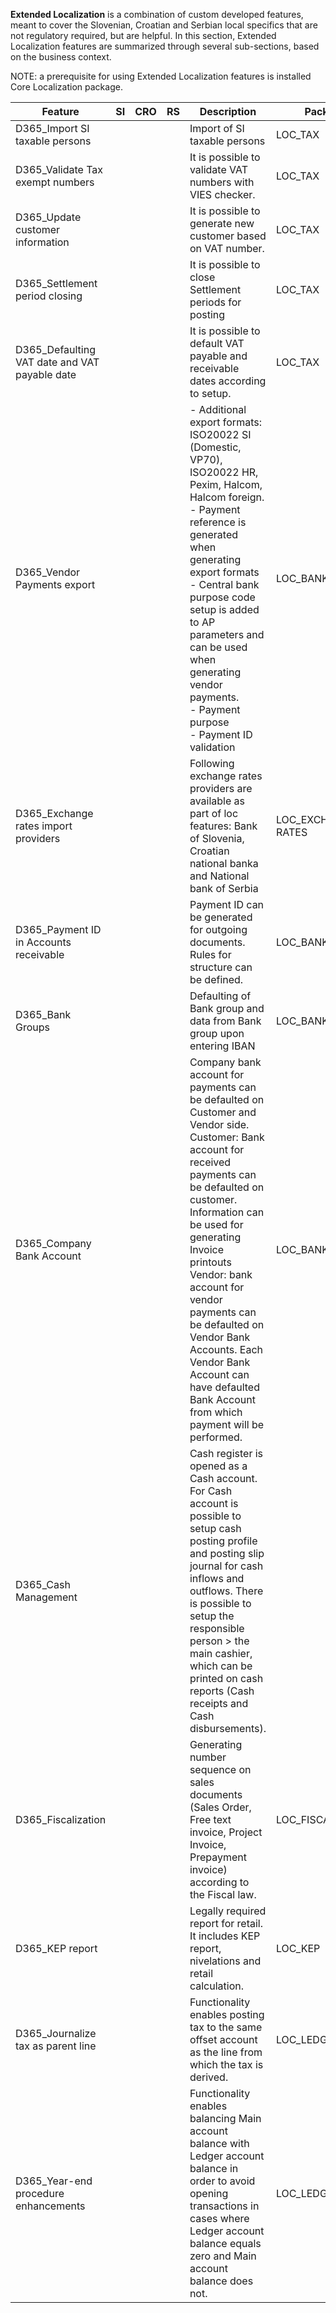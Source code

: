 
**Extended Localization** is a combination of custom developed features, meant to cover the Slovenian, Croatian and Serbian local specifics that are not regulatory required, but are helpful. In this section, Extended Localization features are summarized through several sub-sections, based on the business context.

NOTE: a prerequisite for using Extended Localization features  is installed Core Localization package.

|**Feature** | **SI** |**CRO**  | **RS** | **Description** | **Package** | **Note** |
|--|--|--|--|--|--|--|
|D365_Import SI taxable persons  |  |  |  |Import of SI taxable persons  |LOC_TAX  |  |
|D365_Validate Tax exempt numbers  |  |  |  | It is possible to validate  VAT numbers with VIES checker. |LOC_TAX  |  |
|D365_Update customer information |  |  |  |It is possible to generate new customer based on VAT number.  |LOC_TAX  |  |
|D365_Settlement period closing |  |  |  |It is possible to close Settlement periods for posting  |LOC_TAX  |  |
|D365_Defaulting VAT date and VAT payable date  |  |  |  |It is possible to default VAT payable and receivable dates according to setup.  |LOC_TAX  |  |
|D365_Vendor Payments export  |  |  |  | - Additional export formats: ISO20022 SI (Domestic, VP70), ISO20022 HR, Pexim, Halcom, Halcom foreign.<br> - Payment reference is generated when generating export formats<br> -  Central bank purpose code setup is added to AP parameters and can be used when generating vendor payments.<br> - Payment purpose<br> - Payment ID validation  |LOC_BANK  |  |
|D365_Exchange rates import providers  |  |  |  |Following exchange rates providers are available as part of loc features: Bank of Slovenia,  Croatian national banka and National bank of Serbia  |LOC_EXCHANGE RATES  |  |
|D365_Payment ID in Accounts receivable  |  |  |  |Payment ID can be generated for outgoing documents. Rules for structure can be defined.  |LOC_BANK  |  |
|D365_Bank Groups  |  |  |  |Defaulting of Bank group and data from Bank group  upon entering IBAN  |LOC_BANK  |  |
|D365_Company Bank Account  |  |  |  |Company bank account for payments can be defaulted  on Customer and Vendor side.<br> Customer: Bank account for received payments can be defaulted on customer. Information can be used for generating Invoice printouts<br>Vendor: bank account for vendor payments can be defaulted on Vendor Bank Accounts. Each Vendor Bank Account can have defaulted Bank Account from which payment will be performed.  |LOC_BANK  |  |
|D365_Cash Management  |  |  |  |Cash register is opened as a Cash account. For Cash account is possible to setup cash posting profile and posting slip journal for cash inflows and outflows. There is possible to setup the responsible person > the main cashier, which can be printed on cash reports (Cash receipts and Cash disbursements).  |  |Not available for versions after 7.3  |
|D365_Fiscalization  |  |  |  |Generating number sequence on sales documents (Sales Order, Free text invoice, Project Invoice, Prepayment invoice) according to the Fiscal law.   |LOC_FISCALIZATION  |  |
|D365_KEP report  |  |  |  |Legally required report for retail. It includes KEP report, nivelations and retail calculation.   |LOC_KEP  |  |
|D365_Journalize tax as parent line  |  |  |  |Functionality enables posting tax to the same offset account as the line from which the tax is derived.  |LOC_LEDGER  |  |
|D365_Year-end procedure enhancements  |  |  |  |Functionality enables balancing Main account balance with Ledger account balance in order to avoid opening transactions in cases where Ledger account balance equals zero and Main account balance does not.   |LOC_LEDGER  |  |